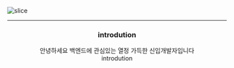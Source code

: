 ![slice](https://capsule-render.vercel.app/api?type=slice&color=auto&height=200&text=Hello👋&fontAlign=70&rotate=13&fontAlignY=25&desc=I'M%20TAEGYEOM&descAlign=70.&descAlignY=44)


*** 
<div align=center>
 <h3>introdution</h3>
 안녕하세요 백엔드에 관심있는 열정 가득한 신입개발자입니다
 </div>
  <div align=center>
   introdution
 </div>

